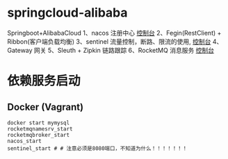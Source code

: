# springcloud-alibaba
Springboot+AlibabaCloud
1、nacos 注册中心 [控制台](http://192.168.33.10:8848)
2、Fegin(RestClient) + Ribbon(客户端负载均衡)
3、sentinel 流量控制，断路、限流的使用, [控制台](http://192.168.33.10:8080)
4、Gateway 网关
5、Sleuth + Zipkin 链路跟踪
6、RocketMQ 消息服务 [控制台](http://192.168.33.10:7000)



# 依赖服务启动

## Docker (Vagrant)
```shell script
docker start mymysql
rocketmqnamesrv_start
rocketmqbroker_start
nacos_start
sentinel_start # # 注意必须是8080端口，不知道为什么！！！！！！！
```
